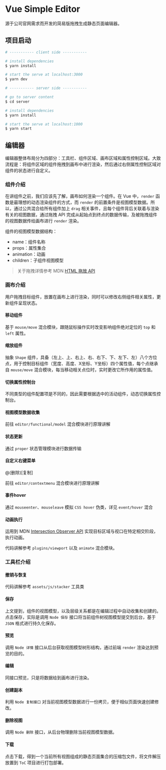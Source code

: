 # Vue Simple Editor

源于公司官网需求而开发的简易版拖拽生成静态页面编辑器。

## 项目启动

```bash
# ----------- client side -----------

# install dependencies
$ yarn install

# start the serve at localhost:3000
$ yarn dev

# ----------- server side -----------

# go to server content
$ cd server

# install dependencies
$ yarn install

# start the serve at localhost:1000
$ yarn start
```

## 编辑器

编辑器整体布局分为四部分：工具栏、组件区域、画布区域和属性控制区域。大致流程是：将组件区域的组件拖拽到画布中进行渲染，然后通过右侧属性控制区域对组件的状态进行自定义。

### 组件介绍

在讲组件之前，我们应该先了解，画布如何渲染一个组件。在 Vue 中，`render` 函数是最理想的动态渲染组件的方式，而 `render` 的前置条件是视图模型数据。所以，通过公共混合给所有组件加上 `drag` 相关事件，且每个组件背后关联着与渲染有关的视图数据，通过拖拽 API 完成从起始点到终点的数据传输，及被拖拽组件的视图数据传给画布进行 `render` 渲染。

组件的视图模型数据结构：
- name：组件名称
- props：属性集合
- animation：动画
- children：子组件视图模型

> 关于拖拽详情参考 MDN [HTML 拖放 API](https://developer.mozilla.org/zh-CN/docs/Web/API/HTML_Drag_and_Drop_API)

### 画布介绍

用户拖拽目标组件，放置在画布上进行渲染，同时可以修改右侧组件相关属性，更新组件呈现状态。

#### 移动组件

基于 `mouse/move` 混合模块，跟随鼠标操作实时改变影响组件绝对定位的 `top` 和 `left` 属性。

#### 缩放组件

抽象 `Shape` 组件，具备（左上、上、右上、右、右下、下、左下、左）八个方位点，用于控制目标组件（宽度、高度、X坐标、Y坐标）四个属性值，每个点继承自 `mouse/move` 混合模块，每当移动相关点位时，实时更改它所作用的属性值。

#### 切换属性控制台

不同类型的组件配置项是不同的，因此需要根据选中的活动组件，动态切换属性控制台。

#### 视图模型数据收集

前往 `editor/functional/model` 混合模块进行原理讲解

#### 状态更新

通过 `proper` 状态管理模块进行数据传输

#### 自定义右键菜单

@(删除)[复制]

前往 `editor/contextmenu` 混合模块进行原理讲解

#### 事件hover

通过 `mouseenter`、`mouseleave` 模拟 `CSS hover` 伪类，详见 `event/hover` 混合

#### 动画执行

运用到 MDN [Intersection Observer API](https://developer.mozilla.org/zh-CN/docs/Web/API/Intersection_Observer_API) 实现目标区域与视口在特定相交阶段，执行动画。

代码讲解参考 `plugins/viewport` 以及 `animate` 混合模块。

### 工具栏介绍

#### 撤销与恢复

代码讲解参考 `assets/js/stacker` 工具类

#### 保存

上文提到，组件的视图模型，以及层级关系都是在编辑过程中自动收集和创建的。点击保存，实际是调用 `Node 保存` 接口将当前组件树视图模型提交到后台，基于 `JSON` 格式进行持久化保存。

#### 预览

调用 `Node 详情` 接口从后台获取视图模型树形结构，通过前端 `render` 渲染达到预览的目的。

#### 编辑

同接口预览，只是将数据给到画布进行渲染。

#### 创建副本

利用 `Node 复制接口` 对当前视图模型数据进行一份拷贝，便于相似页面快速创建修改。

#### 删除视图

调用 `Node 删除` 接口，从后台物理删除当前视图模型数据。

#### 下载

点击下载，得到一个当前所有视图组成的静态页面集合的压缩包文件，将文件解压放置到 `ToC` 项目进行打包部署。